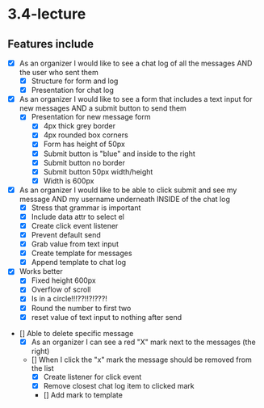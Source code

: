 # 3.4-lecture

## Features include
- [x] As an organizer I would like to see a chat log of all the messages AND the user who sent them
  - [x] Structure for form and log
  - [x] Presentation for chat log
- [x] As an organizer I would like to see a form that includes a text input for new messages AND a submit button to send them
  - [x] Presentation for new message form
    - [x] 4px thick grey border
    - [x] 4px rounded box corners
    - [x] Form has height of 50px
    - [x] Submit button is "blue" and inside to the right
    - [x] Submit button no border
    - [x] Submit button 50px width/height
    - [x] Width is 600px
- [x] As an organizer I would like to be able to click submit and see my message AND my username underneath INSIDE of the chat log
  - [x] Stress that grammar is important
  - [x] Include data attr to select el
  - [x] Create click event listener
  - [x] Prevent default send
  - [x] Grab value from text input
  - [x] Create template for messages
  - [x] Append template to chat log
- [x] Works better
  - [x] Fixed height 600px
  - [x] Overflow of scroll
  - [x] Is in a circle!!!??!!?!???!
  - [x] Round the number to first two
  - [x] reset value of text input to nothing after send
- [] Able to delete specific message
  - [x] As an organizer I can see a red "X" mark next to the messages (the right)
  - [] When I click the "x" mark the message should be removed from the list
    - [x] Create listener for click event
    - [x] Remove closest chat log item to clicked mark
    - [] Add mark to template
